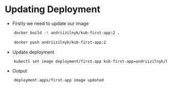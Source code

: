 # Updating Deployment

- Firstly we need to update our image
```bash
    docker build -t andriizilnyk/kub-first-app:2 .
    
    docker push andriizilnyk/kub-first-app:2
```
- Update deployment
```bash
    kubectl set image deployment/first-app kub-first-app=andriizilnyk/kub-first-app:2
```
- Output
```bash
    deployment.apps/first-app image updated
```
